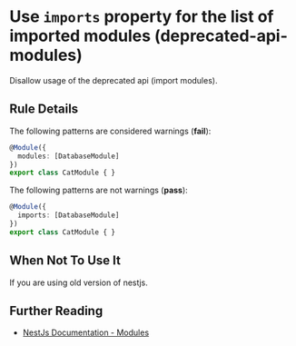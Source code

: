 # Use `imports` property for the list of imported modules (deprecated-api-modules)
Disallow usage of the deprecated api (import modules).

## Rule Details

The following patterns are considered warnings (**fail**):
```ts
@Module({
  modules: [DatabaseModule]
})
export class CatModule { }
```

The following patterns are not warnings (**pass**):
```ts
@Module({
  imports: [DatabaseModule]
})
export class CatModule { }
```

## When Not To Use It
If you are using old version of nestjs.

## Further Reading
* [NestJs Documentation - Modules](https://docs.nestjs.com/modules)
